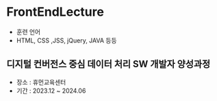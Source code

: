 # FrontEndLecture
- 훈련 언어
- HTML, CSS ,JSS, jQuery, JAVA 등등

## 디지털 컨버전스 중심 데이터 처리 SW 개발자 양성과정
- 장소 : 휴먼교육센터
- 기간 : 2023.12 ~ 2024.06



